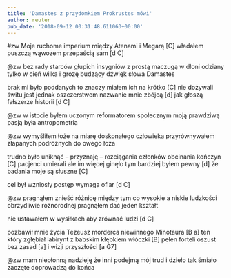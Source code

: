 ```yaml
---
title: 'Damastes z przydomkiem Prokrustes mówi'
author: reuter
pub_date: '2018-09-12 00:31:48.611063+00:00'
---
```


#zw
Moje ruchome imperium między Atenami i Megarą [C]
władałem puszczą wąwozem przepaścią sam [d C]

@zw
bez rady starców głupich insygniów z prostą maczugą w dłoni
odziany tylko w cień wilka i grozę budzący dźwięk słowa Damastes

brak mi było poddanych to znaczy miałem ich na krótko [C]
nie dożywali świtu jest jednak oszczerstwem nazwanie mnie zbójcą [d]
jak głoszą fałszerze historii [d C]

@zw
w istocie byłem uczonym reformatorem społecznym
moją prawdziwą pasją była antropometria 

@zw
wymyśliłem łoże na miarę doskonałego człowieka
przyrównywałem złapanych podróżnych do owego łoża

trudno było uniknąć – przyznaję – rozciągania członków obcinania kończyn [C]
pacjenci umierali ale im więcej ginęło tym bardziej byłem pewny [d]
że badania moje są słuszne [C]

cel był wzniosły postęp wymaga ofiar [d C]

@zw
pragnąłem znieść różnicę między tym co wysokie a niskie
ludzkości obrzydliwie różnorodnej pragnąłem dać jeden kształt

nie ustawałem w wysiłkach aby zrównać ludzi [d C]

pozbawił mnie życia Tezeusz morderca niewinnego Minotaura [B a]
ten który zgłębiał labirynt z babskim kłębkiem włóczki [B]
pełen forteli oszust bez zasad [a]
i wizji przyszłości [a G7]

@zw
mam niepłonną nadzieję że inni podejmą mój trud
i dzieło tak śmiało zaczęte doprowadzą do końca